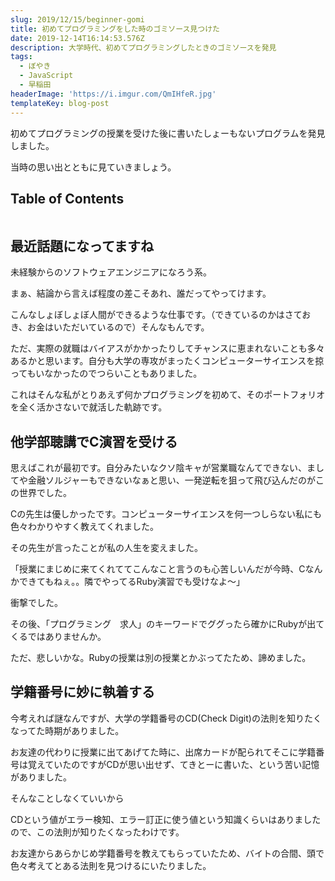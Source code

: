 ```yaml
---
slug: 2019/12/15/beginner-gomi
title: 初めてプログラミングをした時のゴミソース見つけた
date: 2019-12-14T16:14:53.576Z
description: 大学時代、初めてプログラミングしたときのゴミソースを発見
tags:
  - ぼやき
  - JavaScript
  - 早稲田
headerImage: 'https://i.imgur.com/QmIHfeR.jpg'
templateKey: blog-post
---
```

初めてプログラミングの授業を受けた後に書いたしょーもないプログラムを発見しました。

当時の思い出とともに見ていきましょう。

## Table of Contents

```toc

```

## 最近話題になってますね

未経験からのソフトウェアエンジニアになろう系。

まぁ、結論から言えば程度の差こそあれ、誰だってやってけます。

こんなしょぼしょぼ人間ができるような仕事です。（できているのかはさておき、お金はいただいているので）そんなもんです。

ただ、実際の就職はバイアスがかかったりしてチャンスに恵まれないことも多々あるかと思います。自分も大学の専攻がまったくコンピューターサイエンスを掠ってもいなかったのでつらいこともありました。

これはそんな私がとりあえず何かプログラミングを初めて、そのポートフォリオを全く活かさないで就活した軌跡です。

## 他学部聴講でC演習を受ける

思えばこれが最初です。自分みたいなクソ陰キャが営業職なんてできない、ましてや金融ソルジャーもできないなぁと思い、一発逆転を狙って飛び込んだのがこの世界でした。

Cの先生は優しかったです。コンピューターサイエンスを何一つしらない私にも色々わかりやすく教えてくれました。

その先生が言ったことが私の人生を変えました。

「授業にまじめに来てくれててこんなこと言うのも心苦しいんだが今時、Cなんかできてもねぇ。。隣でやってるRuby演習でも受けなよ～」


衝撃でした。

その後、「プログラミング　求人」のキーワードでググったら確かにRubyが出てくるではありませんか。

ただ、悲しいかな。Rubyの授業は別の授業とかぶってたため、諦めました。

## 学籍番号に妙に執着する

今考えれば謎なんですが、大学の学籍番号のCD(Check Digit)の法則を知りたくなってた時期がありました。

お友達の代わりに授業に出てあげてた時に、出席カードが配られてそこに学籍番号は覚えていたのですがCDが思い出せず、てきとーに書いた、という苦い記憶がありました。

そんなことしなくていいから

CDという値がエラー検知、エラー訂正に使う値という知識くらいはありましたので、この法則が知りたくなったわけです。

お友達からあらかじめ学籍番号を教えてもらっていたため、バイトの合間、頭で色々考えてとある法則を見つけるにいたりました。


